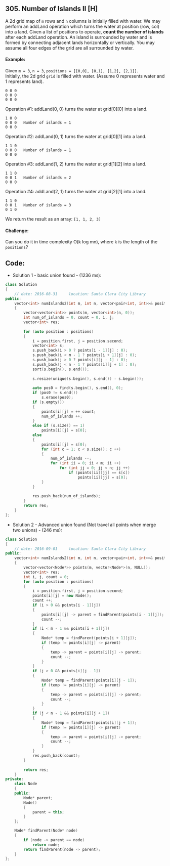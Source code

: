 ## 305. Number of Islands II [H]
A 2d grid map of `m` rows and `n` columns is initially filled with water. We may perform an addLand operation which turns the water at position (row, col) into a land. Given a list of positions to operate, **count the number of islands** after each addLand operation. An island is surrounded by water and is formed by connecting adjacent lands horizontally or vertically. You may assume all four edges of the grid are all surrounded by water.

#### Example:
Given `m = 3`, `n = 3`, `positions = [[0,0], [0,1], [1,2], [2,1]]`.   
Initially, the 2d grid `grid` is filled with water. (Assume 0 represents water and 1 represents land).   
```
0 0 0
0 0 0
0 0 0
```
Operation #1: addLand(0, 0) turns the water at grid[0][0] into a land.
```
1 0 0
0 0 0   Number of islands = 1
0 0 0
```
Operation #2: addLand(0, 1) turns the water at grid[0][1] into a land.
```
1 1 0
0 0 0   Number of islands = 1
0 0 0
```
Operation #3: addLand(1, 2) turns the water at grid[1][2] into a land.
```
1 1 0
0 0 1   Number of islands = 2
0 0 0
```
Operation #4: addLand(2, 1) turns the water at grid[2][1] into a land.
```
1 1 0
0 0 1   Number of islands = 3
0 1 0
```
We return the result as an array: `[1, 1, 2, 3]`

#### Challenge:
Can you do it in time complexity O(k log mn), where k is the length of the `positions`?

## Code:
- Solution 1 - basic union found - (1236 ms):
```c++
class Solution 
{
    // date: 2016-08-31     location: Santa Clara City Library
public:
    vector<int> numIslands2(int m, int n, vector<pair<int, int>>& positions) 
    {
        vector<vector<int>> points(m, vector<int>(n, 0));
        int num_of_islands = 0, count = 0, i, j;
        vector<int> res;
        
        for (auto position : positions)
        {
            i = position.first, j = position.second;
            vector<int> s;
            s.push_back(i > 0 ? points[i - 1][j] : 0);
            s.push_back(i < m - 1 ? points[i + 1][j] : 0);
            s.push_back(j > 0 ? points[i][j - 1] : 0);
            s.push_back(j < n - 1 ? points[i][j + 1] : 0);
            sort(s.begin(), s.end());
            
            s.resize(unique(s.begin(), s.end()) - s.begin());
            
            auto pos0 = find(s.begin(), s.end(), 0);
            if (pos0 != s.end())
                s.erase(pos0);
            if (s.empty())
            {
                points[i][j] = ++ count;
                num_of_islands ++;
            }
            else if (s.size() == 1)
                points[i][j] = s[0];
            else
            {
                points[i][j] = s[0];
                for (int c = 1; c < s.size(); c ++)
                {
                    num_of_islands --;
                    for (int ii = 0; ii < m; ii ++)
                        for (int jj = 0; jj < n; jj ++)
                            if (points[ii][jj] == s[c])
                                points[ii][jj] = s[0];
                }
            }
            
            res.push_back(num_of_islands);
        }
        return res;
    }
};
```

- Solution 2 - Advanced union found (Not travel all points when merge two unions) - (246 ms):
```c++
class Solution 
{
    // date: 2016-09-01     location: Santa Clara City Library
public:
    vector<int> numIslands2(int m, int n, vector<pair<int, int>>& positions) 
    {
        vector<vector<Node*>> points(m, vector<Node*>(n, NULL));
        vector<int> res;
        int i, j, count = 0;
        for (auto position : positions)
        {
            i = position.first, j = position.second;
            points[i][j] = new Node();
            count ++;
            if (i > 0 && points[i - 1][j])      
            {
                points[i][j] -> parent = findParent(points[i - 1][j]);
                count --;
            }
            if (i < m - 1 && points[i + 1][j])
            {
                Node* temp = findParent(points[i + 1][j]);
                if (temp != points[i][j] -> parent)
                {
                    temp -> parent = points[i][j] -> parent;
                    count --;
                }
            }
            if (j > 0 && points[i][j - 1])
            {
                Node* temp = findParent(points[i][j - 1]);
                if (temp != points[i][j] -> parent)
                {
                    temp -> parent = points[i][j] -> parent;
                    count --;
                }
            }
            if (j < n - 1 && points[i][j + 1])
            {
                Node* temp = findParent(points[i][j + 1]);
                if (temp != points[i][j] -> parent)
                {
                    temp -> parent = points[i][j] -> parent;
                    count --;
                }
            }
            res.push_back(count);
        }
        
        return res;
    }
private:
    class Node
    {
    public:
        Node* parent;
        Node()  
        {
            parent = this;
        }
    };

    Node* findParent(Node* node)
    {
        if (node -> parent == node)
            return node;
        return findParent(node -> parent);
    }
};
```
